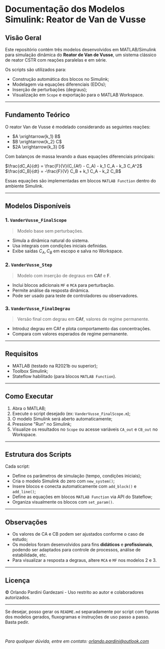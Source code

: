 # Documentação dos Modelos Simulink: Reator de Van de Vusse

##  Visão Geral

Este repositório contém três modelos desenvolvidos em MATLAB/Simulink para simulação dinâmica do **Reator de Van de Vusse**, um sistema clássico de reator CSTR com reações paralelas e em série.

Os scripts são utilizados para:

* Construção automática dos blocos no Simulink;
* Modelagem via equações diferenciais (EDOs);
* Inserção de perturbações (degraus);
* Visualização em `Scope` e exportação para o MATLAB Workspace.

---

##  Fundamento Teórico

O reator Van de Vusse é modelado considerando as seguintes reações:

* $A \xrightarrow{k_1} B$
* $B \xrightarrow{k_2} C$
* $2A \xrightarrow{k_3} D$

Com balanços de massa levando a duas equações diferenciais principais:

$\frac{dC_A}{dt} = \frac{F}{V}(C_{Af} - C_A) - k_1 C_A - k_3 C_A^2$
$\frac{dC_B}{dt} = -\frac{F}{V} C_B + k_1 C_A - k_2 C_B$

Essas equações são implementadas em blocos `MATLAB Function` dentro do ambiente Simulink.

---

##  Modelos Disponíveis

### 1. `VanderVusse_FinalScope`

> Modelo base sem perturbações.

* Simula a dinâmica natural do sistema.
* Usa integrais com condições iniciais definidas.
* Exibe saídas $C_A, C_B$ em escopo e salva no Workspace.

### 2. `VanderVusse_Step`

> Modelo com inserção de degraus em **CAf** e **F**.

* Inclui blocos adicionais `MF` e `MCA` para perturbação.
* Permite análise da resposta dinâmica.
* Pode ser usado para teste de controladores ou observadores.

### 3. `VanderVusse_FinalDegrau`

> Versão final com degrau em **CAf**, valores de regime permanente.

* Introduz degrau em CAf e plota comportamento das concentrações.
* Compara com valores esperados de regime permanente.

---

##  Requisitos

* MATLAB (testado na R2021b ou superior);
* Toolbox Simulink;
* Stateflow habilitado (para blocos `MATLAB Function`).

---

##  Como Executar

1. Abra o MATLAB;
2. Execute o script desejado (ex: `VanderVusse_FinalScope.m`);
3. O modelo Simulink será aberto automaticamente;
4. Pressione "Run" no Simulink;
5. Visualize os resultados no `Scope` ou acesse variáveis `CA_out` e `CB_out` no Workspace.

---

##  Estrutura dos Scripts

Cada script:

* Define os parâmetros de simulação (tempo, condições iniciais);
* Cria o modelo Simulink do zero com `new_system()`;
* Insere blocos e conecta automaticamente com `add_block()` e `add_line()`;
* Define as equações em blocos `MATLAB Function` via API do Stateflow;
* Organiza visualmente os blocos com `set_param()`.

---

##  Observações

* Os valores de CA e CB podem ser ajustados conforme o caso de estudo;
* Os modelos foram desenvolvidos para fins **didáticos** e **profissionais**, podendo ser adaptados para controle de processos, análise de estabilidade, etc.
* Para visualizar a resposta a degraus, altere `MCA` e `MF` nos modelos 2 e 3.

---

##  Licença

© Orlando Pardini Gardezani - Uso restrito ao autor e colaboradores autorizados.

---

Se desejar, posso gerar os `README.md` separadamente por script com figuras dos modelos gerados, fluxogramas e instruções de uso passo a passo. Basta pedir.

</br>

*Para qualquer dúvida, entre em contato: [orlando.pardini@outlook.com](mailto:orlando.pardini@outlook.com)*

